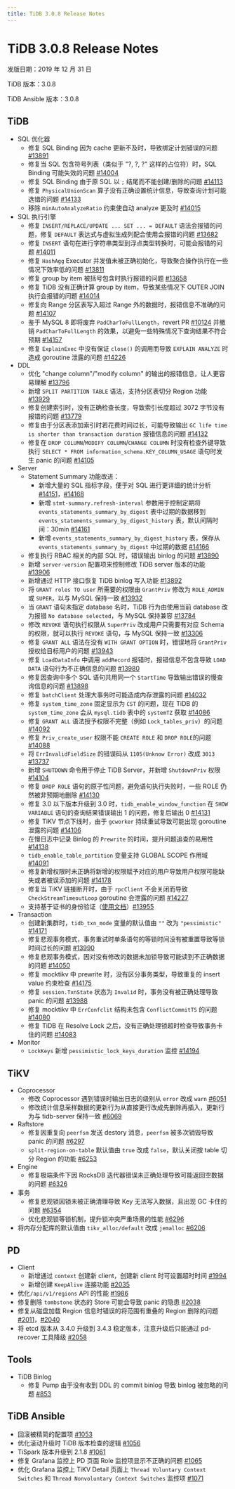 ```yaml
---
title: TiDB 3.0.8 Release Notes
---
```


# TiDB 3.0.8 Release Notes

发版日期：2019 年 12 月 31 日

TiDB 版本：3.0.8

TiDB Ansible 版本：3.0.8

## TiDB

+ SQL 优化器
    - 修复 SQL Binding 因为 cache 更新不及时，导致绑定计划错误的问题 [#13891](https://github.com/pingcap/tidb/pull/13891)
    - 修复当 SQL 包含符号列表（类似于 "?, ?, ?" 这样的占位符）时，SQL Binding 可能失效的问题 [#14004](https://github.com/pingcap/tidb/pull/14004)
    - 修复 SQL Binding 由于原 SQL 以 `;` 结尾而不能创建/删除的问题 [#14113](https://github.com/pingcap/tidb/pull/14113)
    - 修复 `PhysicalUnionScan` 算子没有正确设置统计信息，导致查询计划可能选错的问题 [#14133](https://github.com/pingcap/tidb/pull/14133)
    - 移除 `minAutoAnalyzeRatio` 约束使自动 analyze 更及时 [#14015](https://github.com/pingcap/tidb/pull/14015)
+ SQL 执行引擎
    - 修复 `INSERT/REPLACE/UPDATE ... SET ... = DEFAULT` 语法会报错的问题，修复 `DEFAULT` 表达式与虚拟生成列配合使用会报错的问题 [#13682](https://github.com/pingcap/tidb/pull/13682)
    - 修复 `INSERT` 语句在进行字符串类型到浮点类型转换时，可能会报错的问题 [#14011](https://github.com/pingcap/tidb/pull/14011)
    - 修复 `HashAgg` Executor 并发值未被正确初始化，导致聚合操作执行在一些情况下效率低的问题 [#13811](https://github.com/pingcap/tidb/pull/13811)
    - 修复 group by item 被括号包含时执行报错的问题 [#13658](https://github.com/pingcap/tidb/pull/13658)
    - 修复 TiDB 没有正确计算 group by item，导致某些情况下 OUTER JOIN 执行会报错的问题 [#14014](https://github.com/pingcap/tidb/pull/14014)
    - 修复向 Range 分区表写入超过 Range 外的数据时，报错信息不准确的问题 [#14107](https://github.com/pingcap/tidb/pull/14107)
    - 鉴于 MySQL 8 即将废弃 `PadCharToFullLength`，revert PR [#10124](https://github.com/pingcap/tidb/pull/10124) 并撤销 `PadCharToFullLength` 的效果，以避免一些特殊情况下查询结果不符合预期 [#14157](https://github.com/pingcap/tidb/pull/14157)
    - 修复 `ExplainExec` 中没有保证 `close()` 的调用而导致 `EXPLAIN ANALYZE` 时造成 goroutine 泄露的问题 [#14226](https://github.com/pingcap/tidb/pull/14226)
+ DDL
    - 优化 "change column"/"modify column" 的输出的报错信息，让人更容易理解 [#13796](https://github.com/pingcap/tidb/pull/13796)
    - 新增 `SPLIT PARTITION TABLE` 语法，支持分区表切分 Region 功能 [#13929](https://github.com/pingcap/tidb/pull/13929)
    - 修复创建索引时，没有正确检查长度，导致索引长度超过 3072 字节没有报错的问题 [#13779](https://github.com/pingcap/tidb/pull/13779)
    - 修复由于分区表添加索引时若花费时间过长，可能导致输出 `GC life time is shorter than transaction duration` 报错信息的问题 [#14132](https://github.com/pingcap/tidb/pull/14132)
    - 修复在 `DROP COLUMN`/`MODIFY COLUMN`/`CHANGE COLUMN` 时没有检查外键导致执行 `SELECT * FROM information_schema.KEY_COLUMN_USAGE` 语句时发生 panic 的问题 [#14105](https://github.com/pingcap/tidb/pull/14105)
+ Server
    - Statement Summary 功能改进：
        - 新增大量的 SQL 指标字段，便于对 SQL 进行更详细的统计分析 [#14151](https://github.com/pingcap/tidb/pull/14151)，[#14168](https://github.com/pingcap/tidb/pull/14168)
        - 新增 `stmt-summary.refresh-interval` 参数用于控制定期将 `events_statements_summary_by_digest` 表中过期的数据移到  `events_statements_summary_by_digest_history` 表，默认间隔时间：30min [#14161](https://github.com/pingcap/tidb/pull/14161)
        - 新增 `events_statements_summary_by_digest_history` 表，保存从 `events_statements_summary_by_digest` 中过期的数据 [#14166](https://github.com/pingcap/tidb/pull/14166)
    - 修复执行 RBAC 相关的内部 SQL 时，错误输出 binlog 的问题 [#13890](https://github.com/pingcap/tidb/pull/13890)
    - 新增 `server-version` 配置项来控制修改 TiDB server 版本的功能 [#13906](https://github.com/pingcap/tidb/pull/13906)
    - 新增通过 HTTP 接口恢复 TiDB binlog 写入功能 [#13892](https://github.com/pingcap/tidb/pull/13892)
    - 将 `GRANT roles TO user` 所需要的权限由 `GrantPriv` 修改为 `ROLE_ADMIN` 或 `SUPER`，以与 MySQL 保持一致 [#13932](https://github.com/pingcap/tidb/pull/13932)
    - 当 `GRANT` 语句未指定 database 名时，TiDB 行为由使用当前 database 改为报错 `No database selected`，与 MySQL 保持兼容 [#13784](https://github.com/pingcap/tidb/pull/13784)
    - 修改 `REVOKE` 语句执行权限从 `SuperPriv` 改成用户只需要有对应 Schema 的权限，就可以执行 `REVOKE` 语句，与 MySQL 保持一致 [#13306](https://github.com/pingcap/tidb/pull/13306)
    - 修复 `GRANT ALL` 语法在没有 `WITH GRANT OPTION` 时，错误地将 `GrantPriv` 授权给目标用户的问题 [#13943](https://github.com/pingcap/tidb/pull/13943)
    - 修复 `LoadDataInfo` 中调用 `addRecord` 报错时，报错信息不包含导致 `LOAD DATA` 语句行为不正确信息的问题 [#13980](https://github.com/pingcap/tidb/pull/13980)
    - 修复因查询中多个 SQL 语句共用同一个 `StartTime` 导致输出错误的慢查询信息的问题 [#13898](https://github.com/pingcap/tidb/pull/13898)
    - 修复 `batchClient` 处理大事务时可能造成内存泄露的问题 [#14032](https://github.com/pingcap/tidb/pull/14032)
    - 修复 `system_time_zone` 固定显示为 `CST` 的问题，现在 TiDB 的 `system_time_zone` 会从 `mysql.tidb` 表中的 `systemTZ` 获取 [#14086](https://github.com/pingcap/tidb/pull/14086)
    - 修复 `GRANT ALL` 语法授予权限不完整（例如 `Lock_tables_priv`）的问题 [#14092](https://github.com/pingcap/tidb/pull/14092)
    - 修复 `Priv_create_user` 权限不能 `CREATE ROLE` 和 `DROP ROLE`的问题 [#14088](https://github.com/pingcap/tidb/pull/14088)
    - 将 `ErrInvalidFieldSize` 的错误码从 `1105(Unknow Error)` 改成 `3013` [#13737](https://github.com/pingcap/tidb/pull/13737)
    - 新增 `SHUTDOWN` 命令用于停止 TiDB Server，并新增 `ShutdownPriv` 权限 [#14104](https://github.com/pingcap/tidb/pull/14104)
    - 修复 `DROP ROLE` 语句的原子性问题，避免语句执行失败时，一些 ROLE 仍然被非预期地删除 [#14130](https://github.com/pingcap/tidb/pull/14130)
    - 修复 3.0 以下版本升级到 3.0 时，`tidb_enable_window_function` 在 `SHOW VARIABLE` 语句的查询结果错误输出 1 的问题，修复后输出 0 [#14131](https://github.com/pingcap/tidb/pull/14131)
    - 修复 TiKV 节点下线时，由于 `gcworker` 持续重试导致可能出现 goroutine 泄露的问题 [#14106](https://github.com/pingcap/tidb/pull/14106)
    - 在慢日志中记录 Binlog 的 `Prewrite` 的时间，提升问题追查的易用性 [#14138](https://github.com/pingcap/tidb/pull/14138)
    - `tidb_enable_table_partition` 变量支持 GLOBAL SCOPE 作用域 [#14091](https://github.com/pingcap/tidb/pull/14091)
    - 修复新增权限时未正确将新增的权限赋予对应的用户导致用户权限可能缺失或者被误添加的问题 [#14178](https://github.com/pingcap/tidb/pull/14178)
    - 修复当 TiKV 链接断开时，由于 `rpcClient` 不会关闭而导致 `CheckStreamTimeoutLoop` goroutine 会泄露的问题 [#14227](https://github.com/pingcap/tidb/pull/14227)
    - 支持基于证书的身份验证（[使用文档](/certificate-authentication.md)）[#13955](https://github.com/pingcap/tidb/pull/13955)
+ Transaction
    - 创建新集群时，`tidb_txn_mode` 变量的默认值由 `""` 改为 `"pessimistic"` [#14171](https://github.com/pingcap/tidb/pull/14171)
    - 修复悲观事务模式，事务重试时单条语句的等锁时间没有被重置导致等锁时间过长的问题 [#13990](https://github.com/pingcap/tidb/pull/13990)
    - 修复悲观事务模式，因对没有修改的数据未加锁导致可能读到不正确数据的问题 [#14050](https://github.com/pingcap/tidb/pull/14050)
    - 修复 mocktikv 中 prewrite 时，没有区分事务类型，导致重复的 insert value 约束检查 [#14175](https://github.com/pingcap/tidb/pull/14175)
    - 修复 `session.TxnState` 状态为 `Invalid` 时，事务没有被正确处理导致 panic 的问题 [#13988](https://github.com/pingcap/tidb/pull/13988)
    - 修复 mocktikv 中 `ErrConfclit` 结构未包含 `ConflictCommitTS` 的问题 [#14080](https://github.com/pingcap/tidb/pull/14080)
    - 修复 TiDB 在 Resolve Lock 之后，没有正确处理锁超时检查导致事务卡住的问题 [#14083](https://github.com/pingcap/tidb/pull/14083)
+ Monitor
    - `LockKeys` 新增 `pessimistic_lock_keys_duration` 监控 [#14194](https://github.com/pingcap/tidb/pull/14194)

## TiKV

+ Coprocessor
    - 修改 Coprocessor 遇到错误时输出日志的级别从 `error` 改成 `warn` [#6051](https://github.com/tikv/tikv/pull/6051)
    - 修改统计信息采样数据的更新行为从直接更行改成先删除再插入，更新行为与 tidb-server 保持一致 [#6069](https://github.com/tikv/tikv/pull/6096)
+ Raftstore
    - 修复因重复向 `peerfsm` 发送 destory 消息，`peerfsm` 被多次销毁导致 panic 的问题 [#6297](https://github.com/tikv/tikv/pull/6297)
    - `split-region-on-table` 默认值由 `true` 改成 `false`，默认关闭按 table 切分 Region 的功能 [#6253](https://github.com/tikv/tikv/pull/6253)
+ Engine
    - 修复极端条件下因 RocksDB 迭代器错误未正确处理导致可能返回空数据的问题 [#6326](https://github.com/tikv/tikv/pull/6326)
+ 事务
    - 修复悲观锁因锁未被正确清理导致 Key 无法写入数据，且出现 GC 卡住的问题 [#6354](https://github.com/tikv/tikv/pull/6354)
    - 优化悲观锁等锁机制，提升锁冲突严重场景的性能 [#6296](https://github.com/tikv/tikv/pull/6296)
+ 将内存分配库的默认值由 `tikv_alloc/default` 改成 `jemalloc` [#6206](https://github.com/tikv/tikv/pull/6206)

## PD

- Client
    - 新增通过 `context` 创建新 client，创建新 client 时可设置超时时间 [#1994](https://github.com/pingcap/pd/pull/1994)
    - 新增创建 `KeepAlive` 连接功能 [#2035](https://github.com/pingcap/pd/pull/2035)
- 优化`/api/v1/regions` API 的性能 [#1986](https://github.com/pingcap/pd/pull/1986)
- 修复删除 `tombstone` 状态的 Store 可能会导致 panic 的隐患 [#2038](https://github.com/pingcap/pd/pull/2038)
- 修复从磁盘加载 Region 信息时错误的将范围有重叠的 Region 删除的问题 [#2011](https://github.com/pingcap/pd/issues/2011)，[#2040](https://github.com/pingcap/pd/pull/2040)
- 将 etcd 版本从 3.4.0 升级到 3.4.3 稳定版本，注意升级后只能通过 pd-recover 工具降级 [#2058](https://github.com/pingcap/pd/pull/2058)

## Tools

+ TiDB Binlog
    - 修复 Pump 由于没有收到 DDL 的 commit binlog 导致 binlog 被忽略的问题 [#853](https://github.com/pingcap/tidb-binlog/pull/853)

## TiDB Ansible

- 回滚被精简的配置项 [#1053](https://github.com/pingcap/tidb-ansible/pull/1053)
- 优化滚动升级时 TiDB 版本检查的逻辑 [#1056](https://github.com/pingcap/tidb-ansible/pull/1056)
- TiSpark 版本升级到 2.1.8 [#1061](https://github.com/pingcap/tidb-ansible/pull/1061)
- 修复 Grafana 监控上 PD 页面 Role 监控项显示不正确的问题 [#1065](https://github.com/pingcap/tidb-ansible/pull/1065)
- 优化 Grafana 监控上 TiKV Detail 页面上 `Thread Voluntary Context Switches` 和 `Thread Nonvoluntary Context Switches` 监控项 [#1071](https://github.com/pingcap/tidb-ansible/pull/1071)
